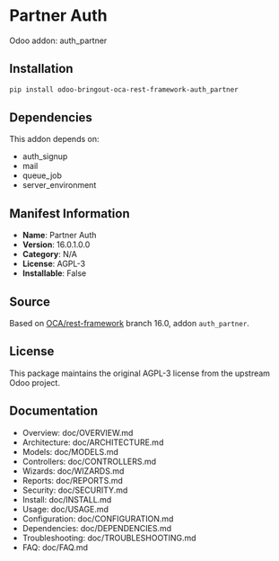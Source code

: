 # Partner Auth

Odoo addon: auth_partner

## Installation

```bash
pip install odoo-bringout-oca-rest-framework-auth_partner
```

## Dependencies

This addon depends on:
- auth_signup
- mail
- queue_job
- server_environment

## Manifest Information

- **Name**: Partner Auth
- **Version**: 16.0.1.0.0
- **Category**: N/A
- **License**: AGPL-3
- **Installable**: False

## Source

Based on [OCA/rest-framework](https://github.com/OCA/rest-framework) branch 16.0, addon `auth_partner`.

## License

This package maintains the original AGPL-3 license from the upstream Odoo project.

## Documentation

- Overview: doc/OVERVIEW.md
- Architecture: doc/ARCHITECTURE.md
- Models: doc/MODELS.md
- Controllers: doc/CONTROLLERS.md
- Wizards: doc/WIZARDS.md
- Reports: doc/REPORTS.md
- Security: doc/SECURITY.md
- Install: doc/INSTALL.md
- Usage: doc/USAGE.md
- Configuration: doc/CONFIGURATION.md
- Dependencies: doc/DEPENDENCIES.md
- Troubleshooting: doc/TROUBLESHOOTING.md
- FAQ: doc/FAQ.md
